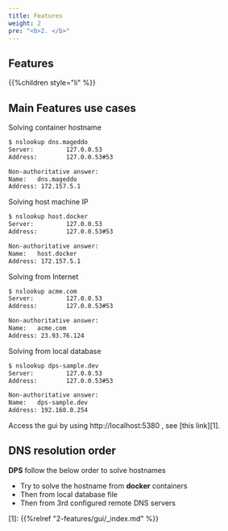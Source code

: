 ```yaml
---
title: Features
weight: 2
pre: "<b>2. </b>"
---
```

## Features

{{%children style="li"  %}}

## Main Features use cases

Solving container hostname
```bash
$ nslookup dns.mageddo
Server:         127.0.0.53
Address:        127.0.0.53#53

Non-authoritative answer:
Name:   dns.mageddo
Address: 172.157.5.1
```

Solving host machine IP
```bash
$ nslookup host.docker
Server:         127.0.0.53
Address:        127.0.0.53#53

Non-authoritative answer:
Name:   host.docker
Address: 172.157.5.1
```

Solving from Internet
```bash
$ nslookup acme.com
Server:         127.0.0.53
Address:        127.0.0.53#53

Non-authoritative answer:
Name:   acme.com
Address: 23.93.76.124
```

Solving from local database
```bash
$ nslookup dps-sample.dev
Server:         127.0.0.53
Address:        127.0.0.53#53

Non-authoritative answer:
Name:   dps-sample.dev
Address: 192.168.0.254
```

Access the gui by using http://localhost:5380 , see [this link][1].

## DNS resolution order
**DPS** follow the below order to solve hostnames

* Try to solve the hostname from **docker** containers
* Then from local database file
* Then from 3rd configured remote DNS servers

[1]: {{%relref "2-features/gui/_index.md" %}}
